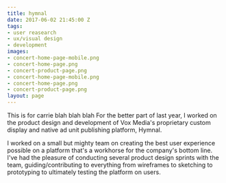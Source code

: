 ```yaml
---
title: hymnal
date: 2017-06-02 21:45:00 Z
tags:
- user reasearch
- ux/visual design
- development
images:
- concert-home-page-mobile.png
- concert-home-page.png
- concert-product-page.png
- concert-home-page-mobile.png
- concert-home-page.png
- concert-product-page.png
layout: page
---
```


This is for carrie blah blah blah For the better part of last year, I worked on the product design and development of Vox Media's proprietary custom display and native ad unit publishing platform, Hymnal.

I worked on a small but mighty team on creating the best user experience possible on a platform that's a workhorse for the company's bottom line. I've had the pleasure of conducting several product design sprints with the team, guiding/contributing to everything from wireframes to sketching to prototyping to ultimately testing the platform on users.
